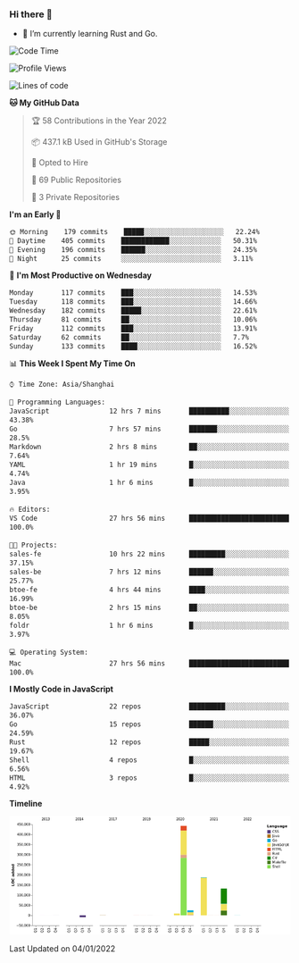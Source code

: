 ### Hi there 👋

- 🌱 I’m currently learning Rust and Go.

<!--START_SECTION:waka-->
![Code Time](http://img.shields.io/badge/Code%20Time-92%20hrs%2044%20mins-blue)

![Profile Views](http://img.shields.io/badge/Profile%20Views-2-blue)

![Lines of code](https://img.shields.io/badge/From%20Hello%20World%20I%27ve%20Written-793%20Thousand%20lines%20of%20code-blue)

**🐱 My GitHub Data** 

> 🏆 58 Contributions in the Year 2022
 > 
> 📦 437.1 kB Used in GitHub's Storage 
 > 
> 💼 Opted to Hire
 > 
> 📜 69 Public Repositories 
 > 
> 🔑 3 Private Repositories  
 > 
**I'm an Early 🐤** 

```text
🌞 Morning    179 commits    █████░░░░░░░░░░░░░░░░░░░░   22.24% 
🌆 Daytime    405 commits    ████████████░░░░░░░░░░░░░   50.31% 
🌃 Evening    196 commits    ██████░░░░░░░░░░░░░░░░░░░   24.35% 
🌙 Night      25 commits     ░░░░░░░░░░░░░░░░░░░░░░░░░   3.11%

```
📅 **I'm Most Productive on Wednesday** 

```text
Monday       117 commits    ███░░░░░░░░░░░░░░░░░░░░░░   14.53% 
Tuesday      118 commits    ███░░░░░░░░░░░░░░░░░░░░░░   14.66% 
Wednesday    182 commits    █████░░░░░░░░░░░░░░░░░░░░   22.61% 
Thursday     81 commits     ██░░░░░░░░░░░░░░░░░░░░░░░   10.06% 
Friday       112 commits    ███░░░░░░░░░░░░░░░░░░░░░░   13.91% 
Saturday     62 commits     ██░░░░░░░░░░░░░░░░░░░░░░░   7.7% 
Sunday       133 commits    ████░░░░░░░░░░░░░░░░░░░░░   16.52%

```


📊 **This Week I Spent My Time On** 

```text
⌚︎ Time Zone: Asia/Shanghai

💬 Programming Languages: 
JavaScript               12 hrs 7 mins       ██████████░░░░░░░░░░░░░░░   43.38% 
Go                       7 hrs 57 mins       ███████░░░░░░░░░░░░░░░░░░   28.5% 
Markdown                 2 hrs 8 mins        ██░░░░░░░░░░░░░░░░░░░░░░░   7.64% 
YAML                     1 hr 19 mins        █░░░░░░░░░░░░░░░░░░░░░░░░   4.74% 
Java                     1 hr 6 mins         █░░░░░░░░░░░░░░░░░░░░░░░░   3.95%

🔥 Editors: 
VS Code                  27 hrs 56 mins      █████████████████████████   100.0%

🐱‍💻 Projects: 
sales-fe                 10 hrs 22 mins      █████████░░░░░░░░░░░░░░░░   37.15% 
sales-be                 7 hrs 12 mins       ██████░░░░░░░░░░░░░░░░░░░   25.77% 
btoe-fe                  4 hrs 44 mins       ████░░░░░░░░░░░░░░░░░░░░░   16.99% 
btoe-be                  2 hrs 15 mins       ██░░░░░░░░░░░░░░░░░░░░░░░   8.05% 
foldr                    1 hr 6 mins         █░░░░░░░░░░░░░░░░░░░░░░░░   3.97%

💻 Operating System: 
Mac                      27 hrs 56 mins      █████████████████████████   100.0%

```

**I Mostly Code in JavaScript** 

```text
JavaScript               22 repos            █████████░░░░░░░░░░░░░░░░   36.07% 
Go                       15 repos            ██████░░░░░░░░░░░░░░░░░░░   24.59% 
Rust                     12 repos            █████░░░░░░░░░░░░░░░░░░░░   19.67% 
Shell                    4 repos             █░░░░░░░░░░░░░░░░░░░░░░░░   6.56% 
HTML                     3 repos             █░░░░░░░░░░░░░░░░░░░░░░░░   4.92%

```


**Timeline**

![Chart not found](https://raw.githubusercontent.com/elton/elton/main/charts/bar_graph.png) 


 Last Updated on 04/01/2022
<!--END_SECTION:waka-->

<!--
**elton/elton** is a ✨ _special_ ✨ repository because its `README.md` (this file) appears on your GitHub profile.

Here are some ideas to get you started:

- 🔭 I’m currently working on ...
- 🌱 I’m currently learning ...
- 👯 I’m looking to collaborate on ...
- 🤔 I’m looking for help with ...
- 💬 Ask me about ...
- 📫 How to reach me: ...
- 😄 Pronouns: ...
- ⚡ Fun fact: ...
-->
